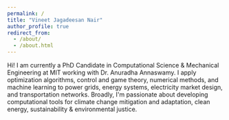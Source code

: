 ```yaml
---
permalink: /
title: "Vineet Jagadeesan Nair"
author_profile: true
redirect_from: 
  - /about/
  - /about.html
---
```


Hi! I am currently a PhD Candidate in Computational Science & Mechanical Engineering at MIT working with Dr. Anuradha Annaswamy. I apply optimization algorithms, control and game theory, numerical methods, and machine learning to power grids, energy systems, electricity market design, and transportation networks. Broadly, I'm passionate about developing computational tools for climate change mitigation and adaptation, clean energy, sustainability & environmental justice.
